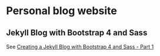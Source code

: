 # Personal blog website

## Jekyll Blog with Bootstrap 4 and Sass

See [Creating a Jekyll Blog with Bootstrap 4 and Sass - Part 1](https://experimentingwithcode.com/creating-a-jekyll-blog-with-bootstrap-4-and-sass-part-1/)
